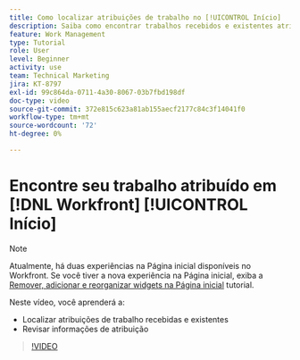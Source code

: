 ```yaml
---
title: Como localizar atribuições de trabalho no [!UICONTROL Início]
description: Saiba como encontrar trabalhos recebidos e existentes atribuídos a você no [!UICONTROL  ]. Em seguida, revise as informações da atribuição.
feature: Work Management
type: Tutorial
role: User
level: Beginner
activity: use
team: Technical Marketing
jira: KT-8797
exl-id: 99c864da-0711-4a30-8067-03b7fbd198df
doc-type: video
source-git-commit: 372e815c623a81ab155aecf2177c84c3f14041f0
workflow-type: tm+mt
source-wordcount: '72'
ht-degree: 0%

---
```


# Encontre seu trabalho atribuído em [!DNL Workfront] [!UICONTROL Início]



>[!NOTE]
>
>Atualmente, há duas experiências na Página inicial disponíveis no Workfront. Se você tiver a nova experiência na Página inicial, exiba a [Remover, adicionar e reorganizar widgets na Página inicial](/help/workfront-home/remove-add-and-rearrange-widgets.md) tutorial.


Neste vídeo, você aprenderá a:

* Localizar atribuições de trabalho recebidas e existentes
* Revisar informações de atribuição

>[!VIDEO](https://video.tv.adobe.com/v/335098/?quality=12&learn=on)
